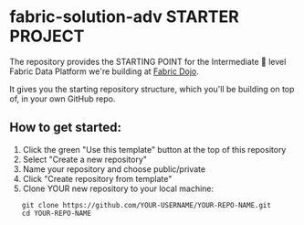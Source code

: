 # fabric-solution-adv STARTER PROJECT

The repository provides the STARTING POINT for the Intermediate 🔶 level Fabric Data Platform we're building at [Fabric Dojo](https://skool.com/fabricdojo/about).

It gives you the starting repository structure, which you'll be building on top of, in your own GitHub repo. 

## How to get started:

1. Click the green "Use this template" button at the top of this repository
2. Select "Create a new repository"
3. Name your repository and choose public/private
4. Click "Create repository from template"
5. Clone YOUR new repository to your local machine:
```
   git clone https://github.com/YOUR-USERNAME/YOUR-REPO-NAME.git
   cd YOUR-REPO-NAME
```

